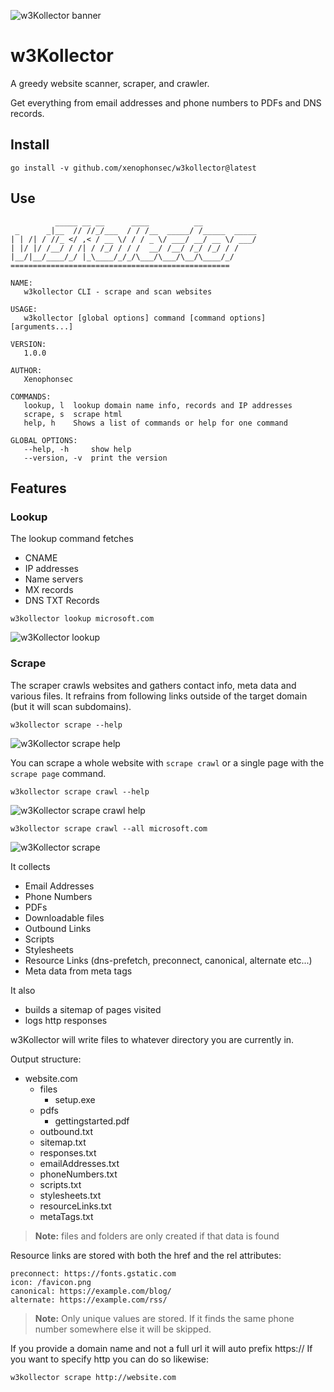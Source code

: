 ![w3Kollector banner](./_images/w3kollector_banner.png "Don't do what you don't have to")
# w3Kollector
A greedy website scanner, scraper, and crawler.

Get everything from email addresses and phone numbers to PDFs and DNS records.

## Install

```
go install -v github.com/xenophonsec/w3kollector@latest
```

## Use

```
          _____ __ __      ____          __
 _      _|__  // //_/___  / / /__  _____/ /_____  _____
| | /| / //_ </ ,< / __ \/ / / _ \/ ___/ __/ __ \/ ___/
| |/ |/ /__/ / /| / /_/ / / /  __/ /__/ /_/ /_/ / /
|__/|__/____/_/ |_\____/_/_/\___/\___/\__/\____/_/
=================================================

NAME:
   w3kollector CLI - scrape and scan websites

USAGE:
   w3kollector [global options] command [command options] [arguments...]

VERSION:
   1.0.0

AUTHOR:
   Xenophonsec

COMMANDS:
   lookup, l  lookup domain name info, records and IP addresses
   scrape, s  scrape html
   help, h    Shows a list of commands or help for one command

GLOBAL OPTIONS:
   --help, -h     show help
   --version, -v  print the version
```

## Features

### Lookup

The lookup command fetches

- CNAME
- IP addresses
- Name servers
- MX records
- DNS TXT Records

```
w3kollector lookup microsoft.com
```
![w3Kollector lookup](./_images/w3kollector_lookup.png)

### Scrape

The scraper crawls websites and gathers contact info, meta data and various files. It refrains from following links outside of the target domain (but it will scan subdomains).

```
w3kollector scrape --help
```
![w3Kollector scrape help](./_images/w3kollector_scrape_help.png)

You can scrape a whole website with `scrape crawl` or a single page with the `scrape page` command.

```
w3kollector scrape crawl --help
```
![w3Kollector scrape crawl help](./_images/w3kollector_scrape_crawl_help.png)


```
w3kollector scrape crawl --all microsoft.com
```
![w3Kollector scrape](./_images/w3kollector_scrape.png)

It collects
- Email Addresses
- Phone Numbers
- PDFs
- Downloadable files
- Outbound Links
- Scripts
- Stylesheets
- Resource Links (dns-prefetch, preconnect, canonical, alternate etc...)
- Meta data from meta tags

It also
- builds a sitemap of pages visited
- logs http responses

w3Kollector will write files to whatever directory you are currently in.

Output structure:
- website.com
  - files
    - setup.exe
  - pdfs
    - gettingstarted.pdf
  - outbound.txt
  - sitemap.txt
  - responses.txt
  - emailAddresses.txt
  - phoneNumbers.txt
  - scripts.txt
  - stylesheets.txt
  - resourceLinks.txt
  - metaTags.txt

> **Note:** files and folders are only created if that data is found

Resource links are stored with both the href and the rel attributes:
```
preconnect: https://fonts.gstatic.com
icon: /favicon.png
canonical: https://example.com/blog/
alternate: https://example.com/rss/
```

> **Note:** Only unique values are stored. If it finds the same phone number somewhere else it will be skipped.

If you provide a domain name and not a full url it will auto prefix https://
If you want to specify http you can do so likewise:
```
w3kollector scrape http://website.com
```
